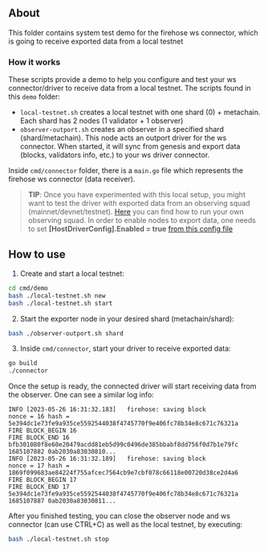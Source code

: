 ## About

This folder contains system test demo for the firehose ws connector, which is going to receive exported data from a
local testnet

### How it works

These scripts provide a demo to help you configure and test your ws connector/driver to receive data from a local
testnet. The scripts found in this `demo` folder:

- `local-testnet.sh` creates a local testnet with one shard (0) + metachain. Each shard has 2 nodes (1 validator + 1
  observer)
- `observer-outport.sh` creates an observer in a specified shard (shard/metachain). This node acts an outport driver for
  the ws connector. When started, it will sync from genesis and export data (blocks, validators info, etc.) to your ws
  driver connector.

Inside `cmd/connector` folder, there is a `main.go` file which represents the firehose ws connector (data receiver).

> **TIP**: Once you have experimented with this local setup, you might want to test the driver with exported data from
> an observing squad (mainnet/devnet/testnet). [Here](https://github.com/multiversx/mx-chain-observing-squad) you can
> find how to run your own observing squad. In order to enable nodes to export data, one needs to set
> **[HostDriverConfig].Enabled = true**
> [from this config file](https://github.com/multiversx/mx-chain-go/blob/master/cmd/node/config/external.toml)

## How to use

1. Create and start a local testnet:

```bash
cd cmd/demo
bash ./local-testnet.sh new
bash ./local-testnet.sh start
```

2. Start the exporter node in your desired shard (metachain/shard):

```bash
bash ./observer-outport.sh shard
```

3. Inside `cmd/connector`, start your driver to receive exported data:

```bash
go build
./connector
```

Once the setup is ready, the connected driver will start receiving data from the observer. One can see a similar log
info:

```
INFO [2023-05-26 16:31:32.183]   firehose: saving block                   nonce = 16 hash = 5e394dc1e73fe9a935ce5592544038f4745770f9e406fc78b34e8c671c76321a 
FIRE BLOCK_BEGIN 16
FIRE BLOCK_END 16 bfb301080f8e60e20479acdd81eb5d99c0496de385bbabf8dd756f0d7b1e79fc 1685107882 0ab2030a83030810...
INFO [2023-05-26 16:31:32.189]   firehose: saving block                   nonce = 17 hash = 1869f099683ae84224f755afcec7564cb9e7cbf078c66118e00720d38ce2d4a6 
FIRE BLOCK_BEGIN 17
FIRE BLOCK_END 17 5e394dc1e73fe9a935ce5592544038f4745770f9e406fc78b34e8c671c76321a 1685107887 0ab2030a83030811...
```

After you finished testing, you can close the observer node and ws connector (can use CTRL+C) as well as the local
testnet, by executing:

```bash
bash ./local-testnet.sh stop
```